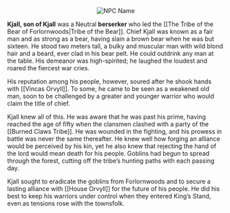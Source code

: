 <div style="text-align: center;">
  <img src="Kjall, Son of Kjall.png" alt="NPC Name" style="max-width: 400px;">
</div>

**Kjall, son of Kjall** was a Neutral **berserker** who led the [[The Tribe of the Bear of Forlornwoods|Tribe of the Bear]]. Chief Kjall was known as a fair man and as strong as a bear, having slain a brown bear when he was but sixteen. He stood two meters tall, a bulky and muscular man with wild blond hair and a beard, ever clad in his bear pelt. He could outdrink any man at the table. His demeanor was high-spirited; he laughed the loudest and roared the fiercest war cries.

His reputation among his people, however, soured after he shook hands with [[Vincas Orvyll]]. To some, he came to be seen as a weakened old man, soon to be challenged by a greater and younger warrior who would claim the title of chief.

Kjall knew all of this. He was aware that he was past his prime, having reached the age of fifty when the clansmen clashed with a party of the [[Burned Claws Tribe]]. He was wounded in the fighting, and his prowess in battle was never the same thereafter. He knew well how forging an alliance would be perceived by his kin, yet he also knew that rejecting the hand of the lord would mean death for his people. Goblins had begun to spread through the forest, cutting off the tribe’s hunting paths with each passing day.

Kjall sought to eradicate the goblins from Forlornwoods and to secure a lasting alliance with [[House Orvyll]] for the future of his people. He did his best to keep his warriors under control when they entered King’s Stand, even as tensions rose with the townsfolk.